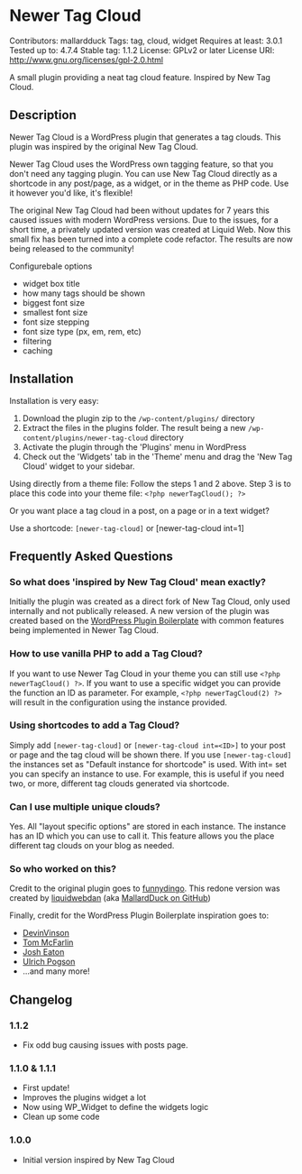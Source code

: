 # Newer Tag Cloud
Contributors: mallardduck
Tags: tag, cloud, widget
Requires at least: 3.0.1
Tested up to: 4.7.4
Stable tag: 1.1.2
License: GPLv2 or later
License URI: http://www.gnu.org/licenses/gpl-2.0.html

A small plugin providing a neat tag cloud feature. Inspired by New Tag Cloud.

## Description

Newer Tag Cloud is a WordPress plugin that generates a tag clouds. This plugin was inspired by the original New Tag Cloud.

Newer Tag Cloud uses the WordPress own tagging feature, so that you don't need any tagging plugin. You can use New Tag Cloud directly as a shortcode in any post/page, as a widget, or in the theme as PHP code. Use it however you'd like, it's flexible!

The original New Tag Cloud had been without updates for 7 years this caused issues with modern WordPress versions. Due to the issues, for a short time, a privately updated version was created at Liquid Web. Now this small fix has been  turned into a complete code refactor. The results are now being released to the  community!

Configurebale options
* widget box title
* how many tags should be shown
* biggest font size
* smallest font size
* font size stepping
* font size type (px, em, rem, etc)
* filtering
* caching

## Installation
Installation is very easy:

1. Download the plugin zip to the `/wp-content/plugins/` directory
1. Extract the files in the plugins folder. The result being a new `/wp-content/plugins/newer-tag-cloud` directory
2. Activate the plugin through the 'Plugins' menu in WordPress
3. Check out the 'Widgets' tab in the 'Theme' menu and drag the 'New Tag Cloud' widget to your sidebar.

Using directly from a theme file:
Follow the steps 1 and 2 above. Step 3 is to place this code into your theme file:
`<?php newerTagCloud(); ?>`

Or you want place a tag cloud in a post, on a page or in a text widget?

Use a shortcode: `[newer-tag-cloud]` or [newer-tag-cloud int=1]

## Frequently Asked Questions

### So what does 'inspired by New Tag Cloud' mean exactly?
Initially the plugin was created as a direct fork of New Tag Cloud, only used internally and not publically released. A new version of the plugin was created based on the [WordPress Plugin Boilerplate](https://wppb.io/) with common features being implemented in Newer Tag Cloud.

### How to use vanilla PHP to add a Tag Cloud?
If you want to use Newer Tag Cloud in your theme you can still use `<?php newerTagCloud() ?>`. If you want to use a specific widget you can provide the function an ID as parameter. For example, `<?php newerTagCloud(2) ?>` will result in the configuration using the instance provided.

### Using shortcodes to add a Tag Cloud?
Simply add `[newer-tag-cloud]` or `[newer-tag-cloud int=<ID>]` to your post or page and the tag cloud will be shown there. If you use `[newer-tag-cloud]` the instances set as "Default instance for shortcode" is used. With int=<ID> set you can specify an instance to use. For example, this is useful if you need two, or more, different tag clouds generated via shortcode.

### Can I use multiple unique clouds?
Yes. All "layout specific options" are stored in each instance. The instance has an ID which you can use to call it.
This feature allows you the place different tag clouds on your blog as needed.

### So who worked on this?
Credit to the original plugin goes to [funnydingo](https://profiles.wordpress.org/funnydingo/).
This redone version was created by [liquidwebdan](https://profiles.wordpress.org/liquidwebdan/) (aka [MallardDuck on GitHub](https://github.com/mallardduck))

Finally, credit for the WordPress Plugin Boilerplate inspiration goes to:

* [DevinVinson](https://github.com/DevinVinson)
* [Tom McFarlin](https://github.com/tommcfarlin/)
* [Josh Eaton](https://github.com/jjeaton)
* [Ulrich Pogson](https://github.com/grappler)
* ...and many more!

## Changelog

### 1.1.2
* Fix odd bug causing issues with posts page.

### 1.1.0 & 1.1.1
* First update!
* Improves the plugins widget a lot
* Now using WP_Widget to define the widgets logic
* Clean up some code

### 1.0.0
* Initial version inspired by New Tag Cloud
